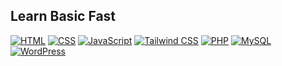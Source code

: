 ## Learn Basic Fast
[![HTML]()]()
[![CSS]()]()
[![JavaScript]()]()
[![Tailwind CSS]()]()
[![PHP]()]()
[![MySQL]()]()
[![WordPress]()](https://github.com/WebDesignWithRaihan/Learn-Basic-Fast/blob/main/assets/07.PHP/README.md)